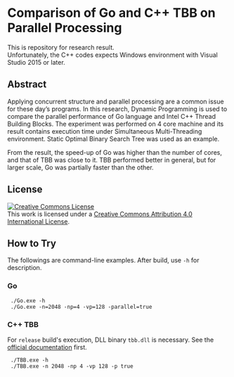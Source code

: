 # Comparison of Go and C++ TBB on Parallel Processing 

This is repository for research result.   
Unfortunately, the C++ codes expects Windows environment with Visual Studio 2015 or later.

## Abstract
Applying concurrent structure and parallel processing are a common issue for these day’s programs. In this research, Dynamic Programming is used to compare the parallel performance of Go language and Intel C++ Thread Building Blocks. The experiment was performed on 4 core machine and its result contains execution time under Simultaneous Multi-Threading environment. Static Optimal Binary Search Tree was used as an example. 
 
From the result, the speed-up of Go was higher than the number of cores, and that of TBB was close to it. TBB performed better in general, but for larger scale, Go was partially faster than the other.  

## License
<a rel="license" href="http://creativecommons.org/licenses/by/4.0/"><img alt="Creative Commons License" style="border-width:0" src="https://i.creativecommons.org/l/by/4.0/88x31.png" /></a><br />This work is licensed under a <a rel="license" href="http://creativecommons.org/licenses/by/4.0/">Creative Commons Attribution 4.0 International License</a>.


## How to Try
The followings are command-line examples. After build, use `-h` for description.

### Go
```
 ./Go.exe -h
 ./Go.exe -n=2048 -np=4 -vp=128 -parallel=true
```

### C++ TBB
For `release` build's execution, DLL binary `tbb.dll` is necessary. 
See the [official documentation](https://www.threadingbuildingblocks.org/documentation) first.
```
 ./TBB.exe -h
 ./TBB.exe -n 2048 -np 4 -vp 128 -p true
```



